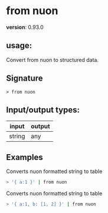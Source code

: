 # from nuon

**version**: 0.93.0

## **usage**:

Convert from nuon to structured data.

## Signature

`> from nuon `

## Input/output types:

| input  | output |
| ------ | ------ |
| string | any    |

## Examples

Converts nuon formatted string to table

```bash
> '{ a:1 }' | from nuon
```

Converts nuon formatted string to table

```bash
> '{ a:1, b: [1, 2] }' | from nuon
```
